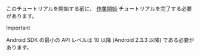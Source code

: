 このチュートリアルを開始する前に、 [作業開始](../articles/mobile-engagement/mobile-engagement-android-get-started.md) チュートリアルを完了する必要があります。

> [!IMPORTANT]
> Android SDK の最小の API レベルは 10 以降 (Android 2.3.3 以降) である必要があります。
> 
> 

